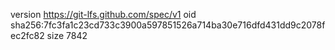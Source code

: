 version https://git-lfs.github.com/spec/v1
oid sha256:7fc3fa1c23cd733c3900a597851526a714ba30e716dfd431dd9c2078fec2fc82
size 7842
